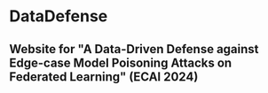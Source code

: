 # DataDefense

## Website for "A Data-Driven Defense against Edge-case Model Poisoning Attacks on Federated Learning" (ECAI 2024)
